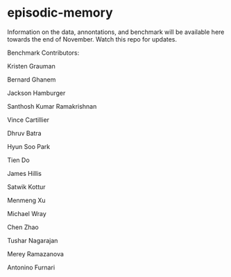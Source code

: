 # episodic-memory

Information on the data, annontations, and benchmark will be available here towards the end of November. Watch this repo for updates.

Benchmark Contributors:

Kristen Grauman

Bernard Ghanem

Jackson Hamburger

Santhosh Kumar Ramakrishnan

Vince Cartillier

Dhruv Batra

Hyun Soo Park

Tien Do

James Hillis

Satwik Kottur

Menmeng Xu 

Michael Wray 

Chen Zhao

Tushar Nagarajan

Merey Ramazanova

Antonino Furnari

